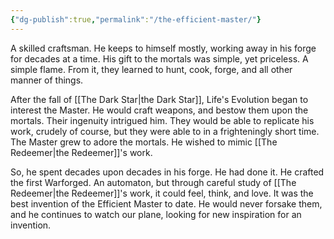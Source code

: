 ```yaml
---
{"dg-publish":true,"permalink":"/the-efficient-master/"}
---
```


A skilled craftsman. He keeps to himself mostly, working away in his forge for decades at a time. His gift to the mortals was simple, yet priceless. A simple flame. From it, they learned to hunt, cook, forge, and all other manner of things.

After the fall of [[The Dark Star\|the Dark Star]], Life's Evolution began to interest the Master. He would craft weapons, and bestow them upon the mortals. Their ingenuity intrigued him. They would be able to replicate his work, crudely of course, but they were able to in a frighteningly short time. The Master grew to adore the mortals. He wished to mimic [[The Redeemer\|the Redeemer]]'s work.

So, he spent decades upon decades in his forge. He had done it. He crafted the first Warforged. An automaton, but through careful study of [[The Redeemer\|the Redeemer]]'s work, it could feel, think, and love. It was the best invention of the Efficient Master to date. He would never forsake them, and he continues to watch our plane, looking for new inspiration for an invention.